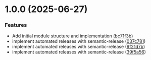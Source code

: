 # 1.0.0 (2025-06-27)


### Features

* Add initial module structure and implementation ([bc71f3b](https://github.com/theboringlok/react-native-place-autocomplete-picker/commit/bc71f3b2978e0ec693ddde06fabf8afcb57d046a))
* implement automated releases with semantic-release ([037c781](https://github.com/theboringlok/react-native-place-autocomplete-picker/commit/037c78132611def192d9e8adb09d4be933fd7f10))
* implement automated releases with semantic-release ([9f21d7b](https://github.com/theboringlok/react-native-place-autocomplete-picker/commit/9f21d7b93a3b2b0f7211929b249aeb50a4ad4a5c))
* implement automated releases with semantic-release ([39f5a56](https://github.com/theboringlok/react-native-place-autocomplete-picker/commit/39f5a56ac80ab5cdd7e64f45633f1b8ef64e153e))
